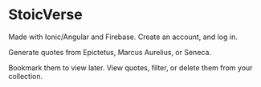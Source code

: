 # StoicVerse

Made with Ionic/Angular and Firebase.
Create an account, and log in.

Generate quotes from Epictetus, Marcus Aurelius, or Seneca.

Bookmark them to view later. View quotes, filter, or delete them from your collection. 
